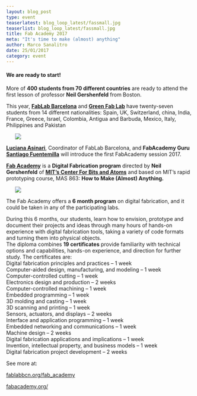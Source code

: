 ```yaml
---
layout: blog_post
type: event
teaserlatest: blog_loop_latest/fassmall.jpg
teaserlist: blog_loop_latest/fassmall.jpg
title: Fab Academy 2017 
meta: "It's time to make (almost) anything"
author: Marco Sanalitro
date: 25/01/2017
category: event
---
```



<h4>We are ready to start!</h4> 

More of <strong>400 students from 70 different countries</strong> are ready to attend the first lesson of professor <strong>Neil Gershenfeld</strong> from Boston. <br>

This year, <strong><a href="http://fablabbcn.org">FabLab Barcelona</a></strong> and <strong><a href="http://greenfablab.org/">Green Fab Lab</a></strong> have twenty-seven students from 14 different nationalities: Spain, UK, Switzerland, china, India, France, Greece, Israel, Colombia, Antigua and Barbuda, Mexico, Italy, Philippines and Pakistan<br>

<ul><img src= "http://www.fablabbcn.org/img/blog/blog_loop_latest/opennight.jpeg" align="middle"> </ul>

<strong><a href="https://iaac.net/iaac/people/luciana-asinari/">Luciana Asinari</a></strong>, Coordinator of FabLab Barcelona, and <strong>FabAcademy Guru <a href="https://iaac.net/iaac/people/santi-fuentemilla/">Santiago Fuentemilla</a></strong> will introduce the first FabAcademy session 2017. <br>

<strong><a href="http://fabacademy.org/">Fab Academy</a></strong> is a <strong>Digital Fabrication program</strong> directed by <strong>Neil Gershenfeld</strong> of <strong><a href="http://cba.mit.edu/">MIT’s Center For Bits and Atoms</a></strong> and based on MIT’s rapid prototyping course, MAS 863: <strong>How to Make (Almost) Anything.</strong><br>

<ul><img src= "http://www.fablabbcn.org/img/blog/blog_loop_latest/opennight.jpeg" align="middle"> </ul>

The Fab Academy offers a <strong>6 month program</strong> on digital fabrication, and it could be taken in any of the participating labs.<br>

During this 6 months, our students, learn how to envision, prototype and document their projects and ideas through many hours of hands-on experience with digital fabrication tools, taking a variety of code formats and turning them into physical objects.<br>
The diploma combines <strong>19 certificates</strong> provide familiarity with technical options and capabilities, hands-on experience, and direction for further study. The certificates are:<br>
Digital fabrication principles and practices – 1 week<br>
Computer-aided design, manufacturing, and modeling – 1 week<br>
Computer-controlled cutting – 1 week<br>
Electronics design and production – 2 weeks<br>
Computer-controlled machining – 1 week<br>
Embedded programming – 1 week<br>
3D molding and casting – 1 week<br>
3D scanning and printing – 1 week<br>
Sensors, actuators, and displays – 2 weeks<br>
Interface and application programming – 1 week<br>
Embedded networking and communications – 1 week<br>
Machine design – 2 weeks<br>
Digital fabrication applications and implications – 1 week<br>
Invention, intellectual property, and business models – 1 week<br>
Digital fabrication project development – 2 weeks<br>

See more at:<br> 

<a href="http://fablabbcn.org/fab_academy">fablabbcn.org/fab_academy</a><br>

<a href="http://fabacademy.org/">fabacademy.org/</a><br>

